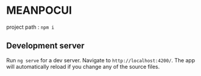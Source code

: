 # MEANPOCUI

project path : `npm i`
## Development server

Run `ng serve` for a dev server. Navigate to `http://localhost:4200/`. The app will automatically reload if you change any of the source files.
